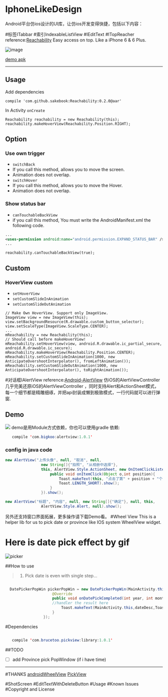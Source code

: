 # IphoneLikeDesign
Android平台仿ios设计的UI库，让仿ios开发变得快捷，包括以下内容：

#标签ITabbar
#索引IndexableListView
#IEditText
#ITopReacher
reference:[Reachability](https://github.com/sakebook/Reachability")
Easy access on top.
Like a iPhone 6 & 6 Plus.

![image](https://raw.githubusercontent.com/sakebook/Reachability/master/images/demo.gif)

[demo apk](https://raw.githubusercontent.com/sakebook/Reachability/master/apk/demo-debug.apk)

---

## Usage
Add dependencies

```
compile 'com.github.sakebook:Reachability:0.2.0@aar'
```

In Activity `onCreate`

```
Reachability reachability = new Reachability(this);
reachability.makeHoverView(Reachability.Position.RIGHT);
```

## Option

### Use own trigger
 * `switchBack`
  * If you call this method, allows you to move the screen.
  * Animation does not overlap.
 * `switchHover`
  * If you call this method, allows you to move the Hover.
  * Animation does not overlap.

### Show status bar
 * `canTouchableBackView`
  * if you call this method, You must write the AndroidManifest.xml the following code.

```AndroidManifest.xml
...
<uses-permission android:name="android.permission.EXPAND_STATUS_BAR" />
...
```

```
reachability.canTouchableBackView(true);
```

## Custom
### HoverView custom
 * `setHoverView`
 * `setCustomSlideInAnimation`
 * `setCustomSlideOutAnimation`

```
// Make Own HoverView. Support only ImageView.
ImageView view = new ImageView(this);
view.setBackgroundResource(R.drawable.custom_button_selector);
view.setScaleType(ImageView.ScaleType.CENTER);
...
mReachability = new Reachability(this);
// Should call before makeHoverView!
mReachability.setHoverView(view, android.R.drawable.ic_partial_secure, android.R.drawable.ic_secure);
mReachability.makeHoverView(Reachability.Position.CENTER);
mReachability.setCustomSlideInAnimation(1000, new AnticipateOvershootInterpolator(), fromLeftAnimation());
mReachability.setCustomSlideOutAnimation(1000, new AnticipateOvershootInterpolator(), toRightAnimation());
```

#对话框IAlertView
reference:[Android-AlertView](https://github.com/saiwu-bigkoo/Android-AlertView")
仿iOS的AlertViewController
几乎完美还原iOS的AlertViewController ，同时支持Alert和ActionSheet模式，每一个细节都是精雕细琢，并把api封装成懒到极致模式，一行代码就可以进行弹窗.
## Demo
![](https://github.com/saiwu-bigkoo/Android-AlertView/blob/master/preview/alertviewdemo.gif)
demo是用Module方式依赖，你也可以使用gradle 依赖:
```java
   compile 'com.bigkoo:alertview:1.0.1'
```
### config in java code
```java
new AlertView("上传头像", null, "取消", null,
                new String[]{"拍照", "从相册中选择"},
                this, AlertView.Style.ActionSheet, new OnItemClickListener(){
                    public void onItemClick(Object o,int position){
                        Toast.makeText(this, "点击了第" + position + "个",
                        Toast.LENGTH_SHORT).show();
                    }
                }).show();
```
```java
new AlertView("标题", "内容", null, new String[]{"确定"}, null, this,
                AlertView.Style.Alert, null).show();
```
另外还支持窗口界面拓展，更多操作请下载Demo看。
#Wheel View
This is a helper lib for us to pick date or province like IOS system
WheelView widget.

# Here is date pick effect by gif

![picker](./datepick.gif)

##How to use
> 1. Pick date is even with single step...

  ```java

    DatePickerPopWin pickerPopWin = new DatePickerPopWin(MainActivity.this, new DatePickerPopWin.OnDatePickedListener() {
                       @Override
                       public void onDatePickCompleted(int year, int month, int day, String dateDesc) {
                       //handler the result here
                           Toast.makeText(MainActivity.this,dateDesc,Toast.LENGTH_SHORT).show();
                       }
                   });

  ```

#Dependencies

```java

   compile 'com.brucetoo.pickview:library:1.0.1'

```
##TODO

- [ ] add Province pick PopWindow (if i have time)
------

#THANKS
 [androidWheelView](https://github.com/weidongjian/androidWheelView)
 [PickView](https://github.com/brucetoo/PickView)

#ShotScreen
#EditTextWithDeleteButton
#Usage
#Known Issues
#Copyright and License

